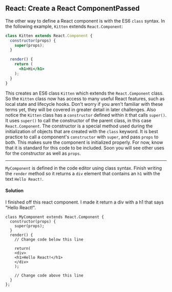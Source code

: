 ## React: Create a React ComponentPassed

The other way to define a React component is with the ES6 `class` syntax. In the following example, `Kitten` extends `React.Component`:

```jsx
class Kitten extends React.Component {
  constructor(props) {
    super(props);
  }

  render() {
    return (
      <h1>Hi</h1>
    );
  }
}
```

This creates an ES6 class `Kitten` which extends the `React.Component` class. So the `Kitten` class now has access to many useful React features, such as local state and lifecycle hooks. Don't worry if you aren't familiar with these terms yet, they will be covered in greater detail in later challenges. Also notice the `Kitten` class has a `constructor` defined within it that calls `super()`. It uses `super()` to call the constructor of the parent class, in this case `React.Component`. The constructor is a special method used during the initialization of objects that are created with the `class` keyword. It is best practice to call a component's `constructor` with `super`, and pass `props` to both. This makes sure the component is initialized properly. For now, know that it is standard for this code to be included. Soon you will see other uses for the constructor as well as `props`.

------

`MyComponent` is defined in the code editor using class syntax. Finish writing the `render` method so it returns a `div` element that contains an `h1` with the text `Hello React!`.



#### Solution 

I finished off this react component. I made it return a div with a h1 that says "Hello React!". 

`````react
class MyComponent extends React.Component {
  constructor(props) {
    super(props);
  }
  render() {
    // Change code below this line

    return(
    <div> 
    <h1>Hello React!</h1>
    </div>
    );

    // Change code above this line
  }
};
`````